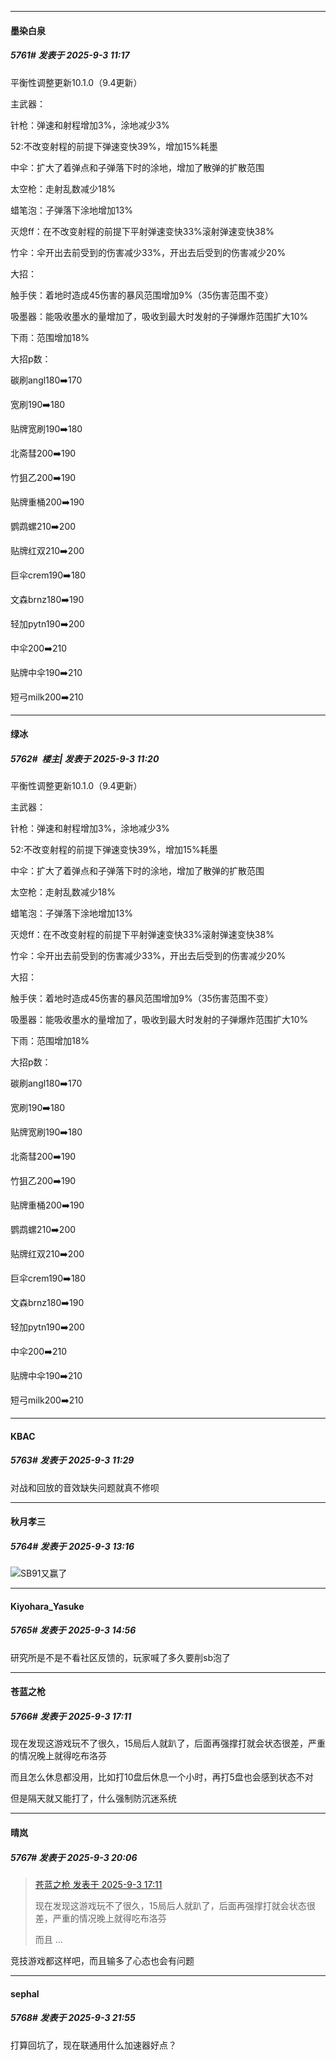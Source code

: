 ﻿
*****

####  墨染白泉  
##### 5761#       发表于 2025-9-3 11:17

平衡性调整更新10.1.0（9.4更新）

主武器：

针枪：弹速和射程增加3%，涂地减少3%

52:不改变射程的前提下弹速变快39%，增加15%耗墨

中伞：扩大了着弹点和子弹落下时的涂地，增加了散弹的扩散范围

太空枪：走射乱数减少18%

蜡笔泡：子弹落下涂地增加13%

灭熄ff：在不改变射程的前提下平射弹速变快33%滚射弹速变快38%

竹伞：伞开出去前受到的伤害减少33%，开出去后受到的伤害减少20%

大招：

触手侠：着地时造成45伤害的暴风范围增加9%（35伤害范围不变）

吸墨器：能吸收墨水的量增加了，吸收到最大时发射的子弹爆炸范围扩大10%

下雨：范围增加18%

大招p数：

碳刷angl180➡️170

宽刷190➡️180

贴牌宽刷190➡️180

北斋彗200➡️190

竹狙乙200➡️190

贴牌重桶200➡️190

鹦鹉螺210➡️200

贴牌红双210➡️200

巨伞crem190➡️180

文森brnz180➡️190

轻加pytn190➡️200

中伞200➡️210

贴牌中伞190➡️210

短弓milk200➡️210


*****

####  绿冰  
##### 5762#         楼主| 发表于 2025-9-3 11:20

平衡性调整更新10.1.0（9.4更新）

主武器：

针枪：弹速和射程增加3%，涂地减少3%

52:不改变射程的前提下弹速变快39%，增加15%耗墨

中伞：扩大了着弹点和子弹落下时的涂地，增加了散弹的扩散范围

太空枪：走射乱数减少18%

蜡笔泡：子弹落下涂地增加13%

灭熄ff：在不改变射程的前提下平射弹速变快33%滚射弹速变快38%

竹伞：伞开出去前受到的伤害减少33%，开出去后受到的伤害减少20%

大招：

触手侠：着地时造成45伤害的暴风范围增加9%（35伤害范围不变）

吸墨器：能吸收墨水的量增加了，吸收到最大时发射的子弹爆炸范围扩大10%

下雨：范围增加18%

大招p数：

碳刷angl180➡️170

宽刷190➡️180

贴牌宽刷190➡️180

北斋彗200➡️190

竹狙乙200➡️190

贴牌重桶200➡️190

鹦鹉螺210➡️200

贴牌红双210➡️200

巨伞crem190➡️180

文森brnz180➡️190

轻加pytn190➡️200

中伞200➡️210

贴牌中伞190➡️210

短弓milk200➡️210


*****

####  KBAC  
##### 5763#       发表于 2025-9-3 11:29

对战和回放的音效缺失问题就真不修呗


*****

####  秋月孝三  
##### 5764#       发表于 2025-9-3 13:16

<img src="https://static.stage1st.com/image/smiley/face2017/067.png" referrerpolicy="no-referrer">SB91又赢了


*****

####  Kiyohara_Yasuke  
##### 5765#       发表于 2025-9-3 14:56

研究所是不是不看社区反馈的，玩家喊了多久要削sb泡了


*****

####  苍蓝之枪  
##### 5766#       发表于 2025-9-3 17:11

现在发现这游戏玩不了很久，15局后人就趴了，后面再强撑打就会状态很差，严重的情况晚上就得吃布洛芬

而且怎么休息都没用，比如打10盘后休息一个小时，再打5盘也会感到状态不对

但是隔天就又能打了，什么强制防沉迷系统


*****

####  晴岚  
##### 5767#       发表于 2025-9-3 20:06

<blockquote><a href="httphttps://stage1st.com/2b/forum.php?mod=redirect&amp;goto=findpost&amp;pid=68364893&amp;ptid=2150634" target="_blank">苍蓝之枪 发表于 2025-9-3 17:11</a>

现在发现这游戏玩不了很久，15局后人就趴了，后面再强撑打就会状态很差，严重的情况晚上就得吃布洛芬

而且 ...</blockquote>
竞技游戏都这样吧，而且输多了心态也会有问题


*****

####  sephal  
##### 5768#       发表于 2025-9-3 21:55

打算回坑了，现在联通用什么加速器好点？

